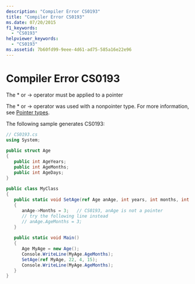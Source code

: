 ```yaml
---
description: "Compiler Error CS0193"
title: "Compiler Error CS0193"
ms.date: 07/20/2015
f1_keywords: 
  - "CS0193"
helpviewer_keywords: 
  - "CS0193"
ms.assetid: 7b60fd99-9eee-4d61-ad75-585a16e22e96
---
```

# Compiler Error CS0193

The \* or -> operator must be applied to a pointer  
  
The \* or -> operator was used with a nonpointer type. For more information, see [Pointer types](../programming-guide/unsafe-code-pointers/pointer-types.md).  
  
 The following sample generates CS0193:  
  
```csharp  
// CS0193.cs  
using System;  
  
public struct Age  
{  
   public int AgeYears;  
   public int AgeMonths;  
   public int AgeDays;  
}  
  
public class MyClass  
{  
   public static void SetAge(ref Age anAge, int years, int months, int days)  
   {  
      anAge->Months = 3;   // CS0193, anAge is not a pointer  
      // try the following line instead  
      // anAge.AgeMonths = 3;  
   }  
  
   public static void Main()  
   {  
      Age MyAge = new Age();  
      Console.WriteLine(MyAge.AgeMonths);  
      SetAge(ref MyAge, 22, 4, 15);  
      Console.WriteLine(MyAge.AgeMonths);  
   }  
}  
```
